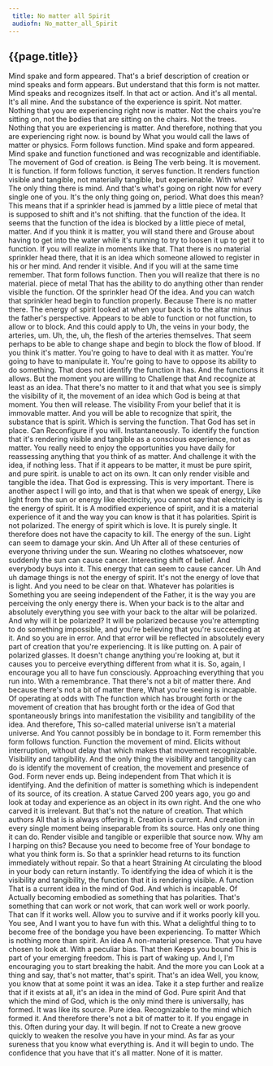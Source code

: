 ```yaml
---
 title: No matter all Spirit
 audiofn: No_matter_all_Spirit
---
```


## {{page.title}}

Mind spake and form appeared. That's a brief description of creation or
mind speaks and form appears. But understand that this form is not
matter. Mind speaks and recognizes itself. In that act or action. And
it's all mental. It's all mine. And the substance of the experience is
spirit. Not matter. Nothing that you are experiencing right now is
matter. Not the chairs you're sitting on, not the bodies that are
sitting on the chairs. Not the trees. Nothing that you are experiencing
is matter. And therefore, nothing that you are experiencing right now.
is bound by What you would call the laws of matter or physics. Form
follows function. Mind spake and form appeared. Mind spake and function
functioned and was recognizable and identifiable. The movement of God of
creation. is Being The verb being. It is movement. It is function. If
form follows function, it serves function. It renders function visible
and tangible, not materially tangible, but experienable. With what? The
only thing there is mind. And that's what's going on right now for every
single one of you. It's the only thing going on, period. What does this
mean? This means that if a sprinkler head is jammed by a little piece of
metal that is supposed to shift and it's not shifting. that the function
of the idea. It seems that the function of the idea is blocked by a
little piece of metal, matter. And if you think it is matter, you will
stand there and Grouse about having to get into the water while it's
running to try to loosen it up to get it to function. If you will
realize in moments like that. That there is no material sprinkler head
there, that it is an idea which someone allowed to register in his or
her mind. And render it visible. And if you will at the same time
remember. That form follows function. Then you will realize that there
is no material. piece of metal That has the ability to do anything other
than render visible the function. Of the sprinkler head Of the idea. And
you can watch that sprinkler head begin to function properly. Because
There is no matter there. The energy of spirit looked at when your back
is to the altar minus the father's perspective. Appears to be able to
function or not function, to allow or to block. And this could apply to
Uh, the veins in your body, the arteries, um. Uh, the, uh, the flesh of
the arteries themselves. That seem perhaps to be able to change shape
and begin to block the flow of blood. If you think it's matter. You're
going to have to deal with it as matter. You're going to have to
manipulate it. You're going to have to oppose its ability to do
something. That does not identify the function it has. And the functions
it allows. But the moment you are willing to Challenge that And
recognize at least as an idea. That there's no matter to it and that
what you see is simply the visibility of it, the movement of an idea
which God is being at that moment. You then will release. The visibility
From your belief that it is immovable matter. And you will be able to
recognize that spirit, the substance that is spirit. Which is serving
the function. That God has set in place. Can Reconfigure if you will.
Instantaneously. To identify the function that it's rendering visible
and tangible as a conscious experience, not as matter. You really need
to enjoy the opportunities you have daily for reassessing anything that
you think of as matter. And challenge it with the idea, if nothing less.
That if it appears to be matter, it must be pure spirit, and pure
spirit. is unable to act on its own. It can only render visible and
tangible the idea. That God is expressing. This is very important. There
is another aspect I will go into, and that is that when we speak of
energy, Like light from the sun or energy like electricity, you cannot
say that electricity is the energy of spirit. It is A modified
experience of spirit, and it is a material experience of it and the way
you can know is that it has polarities. Spirit is not polarized. The
energy of spirit which is love. It is purely single. It therefore does
not have the capacity to kill. The energy of the sun. Light can seem to
damage your skin. And Uh After all of these centuries of everyone
thriving under the sun. Wearing no clothes whatsoever, now suddenly the
sun can cause cancer. Interesting shift of belief. And everybody buys
into it. This energy that can seem to cause cancer. Uh And uh damage
things is not the energy of spirit. It's not the energy of love that is
light. And you need to be clear on that. Whatever has polarities is
Something you are seeing independent of the Father, it is the way you
are perceiving the only energy there is. When your back is to the altar
and absolutely everything you see with your back to the altar will be
polarized. And why will it be polarized? It will be polarized because
you're attempting to do something impossible, and you're believing that
you're succeeding at it. And so you are in error. And that error will be
reflected in absolutely every part of creation that you're experiencing.
It is like putting on. A pair of polarized glasses. It doesn't change
anything you're looking at, but it causes you to perceive everything
different from what it is. So, again, I encourage you all to have fun
consciously. Approaching everything that you run into. With a
remembrance. That there's not a bit of matter there. And because there's
not a bit of matter there, What you're seeing is incapable. Of operating
at odds with The function which has brought forth or the movement of
creation that has brought forth or the idea of God that spontaneously
brings into manifestation the visibility and tangibility of the idea.
And therefore, This so-called material universe isn't a material
universe. And You cannot possibly be in bondage to it. Form remember
this form follows function. Function the movement of mind. Elicits
without interruption, without delay that which makes that movement
recognizable. Visibility and tangibility. And the only thing the
visibility and tangibility can do is identify the movement of creation,
the movement and presence of God. Form never ends up. Being independent
from That which it is identifying. And the definition of matter is
something which is independent of its source, of its creation. A statue
Carved 200 years ago, you go and look at today and experience as an
object in its own right. And the one who carved it is irrelevant. But
that's not the nature of creation. That which authors All that is is
always offering it. Creation is current. And creation in every single
moment being inseparable from its source. Has only one thing it can do.
Render visible and tangible or experiible that source now. Why am I
harping on this? Because you need to become free of Your bondage to what
you think form is. So that a sprinkler head returns to its function
immediately without repair. So that a heart Straining At circulating the
blood in your body can return instantly. To identifying the idea of
which it is the visibility and tangibility, the function that it is
rendering visible. A function That is a current idea in the mind of God.
And which is incapable. Of Actually becoming embodied as something that
has polarities. That's something that can work or not work, that can
work well or work poorly. That can If it works well. Allow you to
survive and if it works poorly kill you. You see, And I want you to have
fun with this. What a delightful thing to to become free of the bondage
you have been experiencing. To matter Which is nothing more than spirit.
An idea A non-material presence. That you have chosen to look at. With a
peculiar bias. That then Keeps you bound This is part of your emerging
freedom. This is part of waking up. And I, I'm encouraging you to start
breaking the habit. And the more you can Look at a thing and say, that's
not matter, that's spirit. That's an idea Well, you know, you know that
at some point it was an idea. Take it a step further and realize that if
it exists at all, it's an idea in the mind of God. Pure spirit And that
which the mind of God, which is the only mind there is universally, has
formed. It was like its source. Pure idea. Recognizable to the mind
which formed it. And therefore there's not a bit of matter to it. If you
engage in this. Often during your day. It will begin. If not to Create a
new groove quickly to weaken the resolve you have in your mind. As far
as your sureness that you know what everything is. And it will begin to
undo. The confidence that you have that it's all matter. None of it is
matter.

